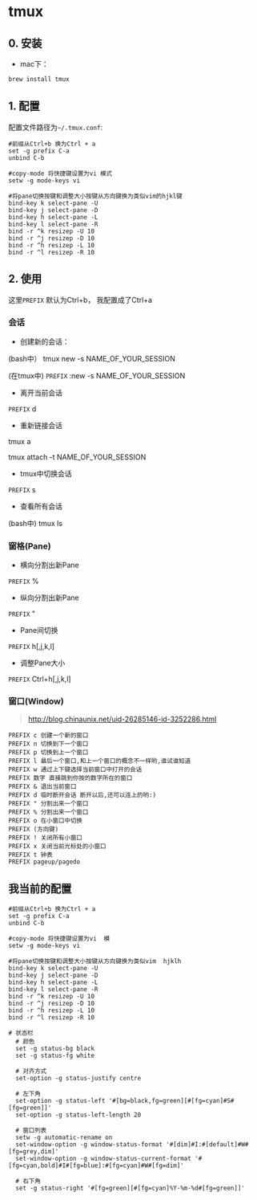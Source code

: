 # tmux

## 0. 安装

* mac下：
```bash
brew install tmux
```

## 1. 配置

配置文件路径为`~/.tmux.conf`:

```
#前缀从Ctrl+b 换为Ctrl + a
set -g prefix C-a
unbind C-b

#copy-mode 将快捷键设置为vi 模式
setw -g mode-keys vi

#将pane切换按键和调整大小按键从方向键换为类似vim的hjkl键
bind-key k select-pane -U
bind-key j select-pane -D
bind-key h select-pane -L
bind-key l select-pane -R
bind -r ^k resizep -U 10
bind -r ^j resizep -D 10
bind -r ^h resizep -L 10
bind -r ^l resizep -R 10

```

## 2. 使用
这里`PREFIX` 默认为Ctrl+b， 我配置成了Ctrl+a

### 会话

* 创建新的会话：

(bash中）  tmux new -s NAME_OF_YOUR_SESSION



(在tmux中) `PREFIX` :new -s NAME_OF_YOUR_SESSION

* 离开当前会话

`PREFIX` d

* 重新链接会话

tmux a

tmux attach -t NAME_OF_YOUR_SESSION

* tmux中切换会话

`PREFIX` s

* 查看所有会话

(bash中) tmux ls


### 窗格(Pane)

* 横向分割出新Pane

`PREFIX` %

* 纵向分割出新Pane

`PREFIX` "

* Pane间切换

`PREFIX` h[,j,k,l]

* 调整Pane大小

`PREFIX` Ctrl+h[,j,k,l]




### 窗口(Window)
> http://blog.chinaunix.net/uid-26285146-id-3252286.html
```
PREFIX c 创建一个新的窗口
PREFIX n 切换到下一个窗口
PREFIX p 切换到上一个窗口
PREFIX l 最后一个窗口,和上一个窗口的概念不一样哟,谁试谁知道
PREFIX w 通过上下键选择当前窗口中打开的会话
PREFIX 数字 直接跳到你按的数字所在的窗口
PREFIX & 退出当前窗口
PREFIX d 临时断开会话 断开以后,还可以连上的哟:)
PREFIX " 分割出来一个窗口
PREFIX % 分割出来一个窗口
PREFIX o 在小窗口中切换
PREFIX (方向键)
PREFIX ! 关闭所有小窗口
PREFIX x 关闭当前光标处的小窗口
PREFIX t 钟表
PREFIX pageup/pagedo
```


## 我当前的配置

```
#前缀从Ctrl+b 换为Ctrl + a
set -g prefix C-a
unbind C-b

#copy-mode 将快捷键设置为vi  模
setw -g mode-keys vi

#将pane切换按键和调整大小按键从方向键换为类似vim  hjklh
bind-key k select-pane -U
bind-key j select-pane -D
bind-key h select-pane -L
bind-key l select-pane -R
bind -r ^k resizep -U 10
bind -r ^j resizep -D 10
bind -r ^h resizep -L 10
bind -r ^l resizep -R 10

# 状态栏
  # 颜色
  set -g status-bg black
  set -g status-fg white

  # 对齐方式
  set-option -g status-justify centre

  # 左下角
  set-option -g status-left '#[bg=black,fg=green][#[fg=cyan]#S#[fg=green]]'
  set-option -g status-left-length 20

  # 窗口列表
  setw -g automatic-rename on
  set-window-option -g window-status-format '#[dim]#I:#[default]#W#[fg=grey,dim]'
  set-window-option -g window-status-current-format '#[fg=cyan,bold]#I#[fg=blue]:#[fg=cyan]#W#[fg=dim]'

  # 右下角
  set -g status-right '#[fg=green][#[fg=cyan]%Y-%m-%d#[fg=green]]'

```

